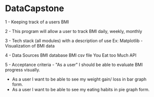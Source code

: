 # DataCapstone

1 - Keeping track of a users BMI

2 - This program will allow a user to track BMI daily, weekly, monthly

3 - Tech stack (all modules) with a description of use
	Ex: Matplotlib - Visualization of BMI data
  
4 - Data Sources
  BMI database
  BMI csv file
	You Eat too Much API
  
5 - Acceptance criteria
	- "As a user" I should be able to evaluate BMI progress visually.
  - As a user I want to be able to see my weight gain/ loss in bar graph form.
  - As a user I want to be able to see my eating habits in pie graph form. 
